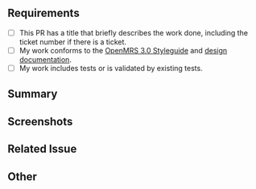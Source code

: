 ## Requirements

- [ ] This PR has a title that briefly describes the work done, including the ticket number if there is a ticket.
- [ ] My work conforms to the [OpenMRS 3.0 Styleguide](https://om.rs/styleguide) and [design documentation](https://zeroheight.com/23a080e38/p/880723-introduction).
- [ ] My work includes tests or is validated by existing tests.

## Summary
<!-- Please describe what problems your PR addresses. -->

## Screenshots
<!-- Required if you are making UI changes. -->

## Related Issue
<!-- Paste the link to the Jira ticket here if one exists. -->
<!-- https://issues.openmrs.org/browse/O3- -->

## Other
<!-- Anything not covered above -->
